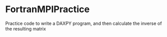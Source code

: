 # FortranMPIPractice
Practice code to write a DAXPY program, and then calculate the inverse of the resulting matrix
